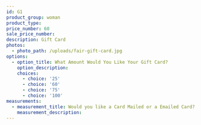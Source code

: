 ```yaml
---
id: G1
product_group: woman
product_type:
price_number: 60
sale_price_number:
description: Gift Card
photos:
  - photo_path: /uploads/fair-gift-card.jpg
options:
  - option_title: What Amount Would You Like Your Gift Card?
    option_description:
    choices:
      - choice: '25'
      - choice: '60'
      - choice: '75'
      - choice: '100'
measurements:
  - measurement_title: Would you like a Card Mailed or a Emailed Card?
    measurement_description:
---
```

